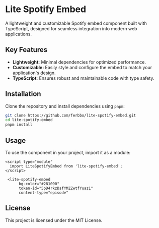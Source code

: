 
# Lite Spotify Embed

A lightweight and customizable Spotify embed component built with TypeScript, designed for seamless integration into modern web applications.

## Key Features

- **Lightweight:** Minimal dependencies for optimized performance.
- **Customizable:** Easily style and configure the embed to match your application's design.
- **TypeScript:** Ensures robust and maintainable code with type safety.

## Installation

Clone the repository and install dependencies using `pnpm`:

```bash
git clone https://github.com/ferbbo/lite-spotify-embed.git
cd lite-spotify-embed
pnpm install
```
## Usage
To use the component in your project, import it as a module:
```
<script type="module"
  import LiteSpotifyEmbed from 'lite-spotify-embed';
</script>

 <lite-spotify-embed
      bg-color="#281090"
      token-id="5pD4rkzDsfYMZZwtfYuaz1"
      content-type="episode"
```

## License
This project is licensed under the MIT License.
